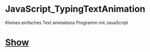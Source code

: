 # JavaScript_TypingTextAnimation

Kleines einfaches Text animations Programm mit JavaScript

# [Show](https://sauternic.github.io/JavaScript_TypingTextAnimation/)
